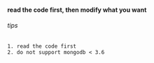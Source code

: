 #### read the code first, then modify what you want

###### tips
```
1. read the code first
2. do not support mongodb < 3.6

```
